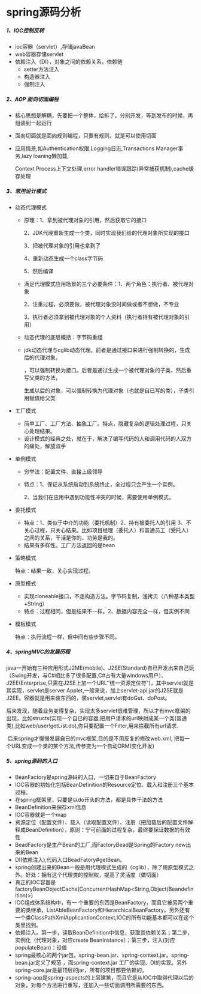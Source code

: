 # spring源码分析

##### *1、IOC控制反转*

- ioc容器（servlet）,存储javaBean
- web容器存储servlet
- 依赖注入（DI），对象之间的依赖关系，依赖链
  - setter方法注入
  - 构造器注入
  - 强制注入

##### *2、AOP 面向切面编程*

- 核心思想是解耦，先要把一个整体，给拆了，分别开发，等到发布的时候，再组装到一起运行

- 面向切面就是面向规则编程，只要有规则，就是可以使用切面

- 应用情景,如Authentication权限,Logging日志,Transactions Manager事务,lazy loaning懒加载,

  Context Process上下文处理,error handler错误跟踪(异常捕获机制),cache缓存处理

##### *3、常用设计模式*

- 动态代理模式

  - 原理：1、拿到被代理对象的引用，然后获取它的接口

    2、JDK代理重新生成一个类，同时实现我们给的代理对象所实现的接口

    3、把被代理对象的引用也拿到了

    4、重新动态生成一个class字节码

    5、然后编译

  - 满足代理模式应用场景的三个必要条件：1、两个角色：执行者、被代理对象

    2、注重过程，必须要做，被代理对象没时间做或者不想做，不专业

    3、执行者必须拿到被代理对象的个人资料（执行者持有被代理对象的引用）

  - 动态代理的底层概括：字节码重组

  - jdk动态代理与cglib动态代理。前者是通过接口来进行强制转换的，生成后的代理对象，

    ，可以强制转换为接口。后者是通过生成一个被代理对象的子类，然后重写父类的方法，

    生成以后的对象，可以强制转换为代理对象（也就是自已写的类），子类引用赋值给父类

- 工厂模式

  - 简单工厂、工厂方法、抽象工厂。特点，隐藏复杂的逻辑处理过程，只关心处理结果。
  - 设计模式的经典之处，就在于，解决了编写代码的人和调用代码的人双方的痛处，解放双手

- 单例模式

  - 穷举法：配置文件、直接上级领导

  - 特点：1、保证从系统启动到系统终止，全过程只会产生一个实例。

    2、当我们在应用中遇到功能性冲突的时候，需要使用单例模式。

- 委托模式

  - 特点：1、类似于中介的功能（委托机制）2、持有被委托人的引用 3、不关心过程，只关心结果。比如项目经理（委托人）和普通员工（受托人）之间的关系，干活是你的，功劳是我的。
  - 结果有多样性。工厂方法返回的是bean

- 策略模式

  特点：结果一致，关心实现过程。

- 原型模式

  - 实现cloneable接口，不走构造方法。字节码复制，浅拷贝（八种基本类型+String）
  - 特点：过程相同，但是结果不一样。2、数据内容完全一样，但实例不同

- 模板模式

  特点：执行流程一样，但中间有些步骤不同。

##### 4、springMVC的发展历程

​	java一开始有三种应用形式J2ME(mobile)、J2SE(Standard)自已开发出来自己玩（Swing开发，与C#相比多了很多配置,C#占有大量windows用户）、J2EE(Enterprise,只需在J2SE上加一个URL''统一资源定位符")，其中servlet就是其实现，servlet是server Applet,一般来说，加上servlet-api.jar的J2SE就是J2EE。容器就是用来装东西的，装servlet,servlet有doGet、doPost。

​	后来发现，随着业务变得复杂，实现太多servlet很难管理，所以才有mvc框架的出现，比如structs(实现一个自已的容器,把用户请求的url映射成某一个类(普通类),比如web/user!getList.do),你只要配置一个Filter,用来拦截所有url请求.

​	后来spring才慢慢发展自已的mvc框架,目的是不用反复的修改web.xml, 把每一个URL变成一个类的某个方法,传参变为一个自动ORM(变化开发)

##### 5、spring源码的入口

- BeanFactory是spring源码的入口，一切来自于BeanFactory
- IOC容器的初始化包括BeanDefinition的Resource定位、载入和注册三个基本过程。
- 在spring框架里，只要是以do开头的方法，都是具体干法的方法
- BeanDefinition来保存xml信息
- IOC容器就是一个map
- 资源定位（配置文件）、载入（读取配置文件）、注册（把加载后的配置文件解释成BeanDefinition），原则：宁可前面的过程复杂，最终要保证数据的有效性
- BeadFactory是生产Bean的工厂,而FactoryBead是Spring的Factory new出来的Bean
- DI(依赖注入),代码入口BeadFatory#getBean。
- spring创建出来的Bean一般是用代理模式生成的（cglib），除了用原型模式之外。好处：拥有这个代理类的控制权，提高了灵活度（做切面）
- 真正的IOC容器是factoryBeanObjectCache(ConcurrentHashMap<String,Object(Beandefinition)>)
- IOC组成体系结构中，有一 个重要的东西是BeanFactory，而且它被另两个重要的类继承，ListAbleBeanFactory和HierarchicalBeanFactory。另外还有一个类ClassPathXmlApplicantionContext,IOC的所有功能基本都可以在这个类里找到。
- 依赖注入。第一步，读取BeanDefinition中信息，获取其依赖关系；第二步，实例化（代理对象，对应create BeanInstance）；第三步，注入(对应populateBean)：设值
- spring最核心的两个jar包，spring-bean.jar、spring-context.jar。spring-bean.jar定义了规范 ，而spring-context.jar 工厂的实现、DI的实现。另外spring-core.jar是最顶层的jar，所有的项目都要依赖的。
- spring-aop是spring-aspects的上层建筑，而且它是从IOC中取得代理以后的对象，对每个方法进行重写，还加入一些切面调用所需要的东西。

